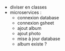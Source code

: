 - diviser en classes
- microservices : 
  - connexion database
  - connexion gsheet
  - ajout album
  - ajout photo
  - mise à jour database
  - album existe ?